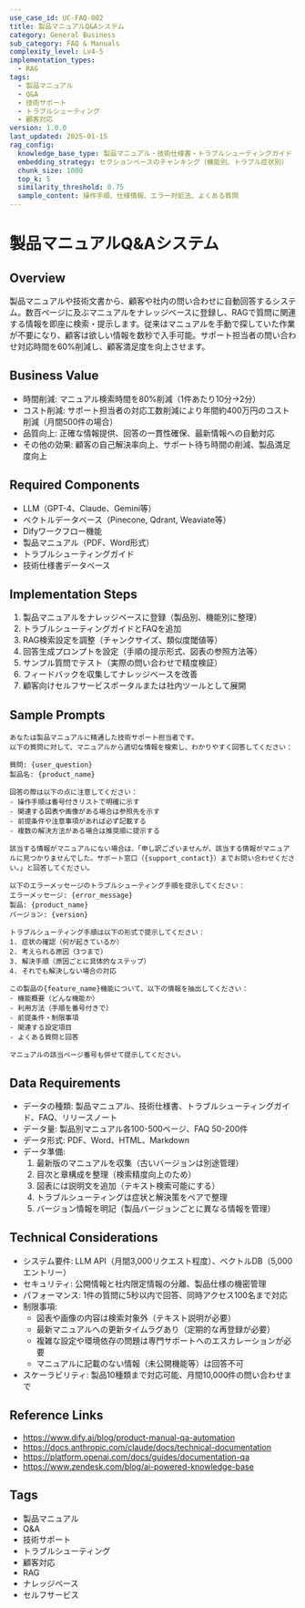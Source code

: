 ```yaml
---
use_case_id: UC-FAQ-002
title: 製品マニュアルQ&Aシステム
category: General Business
sub_category: FAQ & Manuals
complexity_level: Lv4-5
implementation_types:
  - RAG
tags:
  - 製品マニュアル
  - Q&A
  - 技術サポート
  - トラブルシューティング
  - 顧客対応
version: 1.0.0
last_updated: 2025-01-15
rag_config:
  knowledge_base_type: 製品マニュアル・技術仕様書・トラブルシューティングガイド
  embedding_strategy: セクションベースのチャンキング（機能別、トラブル症状別）
  chunk_size: 1000
  top_k: 5
  similarity_threshold: 0.75
  sample_content: 操作手順、仕様情報、エラー対処法、よくある質問
---
```


# 製品マニュアルQ&Aシステム

## Overview

製品マニュアルや技術文書から、顧客や社内の問い合わせに自動回答するシステム。数百ページに及ぶマニュアルをナレッジベースに登録し、RAGで質問に関連する情報を即座に検索・提示します。従来はマニュアルを手動で探していた作業が不要になり、顧客は欲しい情報を数秒で入手可能。サポート担当者の問い合わせ対応時間を60%削減し、顧客満足度を向上させます。

## Business Value

- 時間削減: マニュアル検索時間を80%削減（1件あたり10分→2分）
- コスト削減: サポート担当者の対応工数削減により年間約400万円のコスト削減（月間500件の場合）
- 品質向上: 正確な情報提供、回答の一貫性確保、最新情報への自動対応
- その他の効果: 顧客の自己解決率向上、サポート待ち時間の削減、製品満足度向上

## Required Components

- LLM（GPT-4、Claude、Gemini等）
- ベクトルデータベース（Pinecone, Qdrant, Weaviate等）
- Difyワークフロー機能
- 製品マニュアル（PDF、Word形式）
- トラブルシューティングガイド
- 技術仕様書データベース

## Implementation Steps

1. 製品マニュアルをナレッジベースに登録（製品別、機能別に整理）
2. トラブルシューティングガイドとFAQを追加
3. RAG検索設定を調整（チャンクサイズ、類似度閾値等）
4. 回答生成プロンプトを設定（手順の提示形式、図表の参照方法等）
5. サンプル質問でテスト（実際の問い合わせで精度検証）
6. フィードバックを収集してナレッジベースを改善
7. 顧客向けセルフサービスポータルまたは社内ツールとして展開

## Sample Prompts

```
あなたは製品マニュアルに精通した技術サポート担当者です。
以下の質問に対して、マニュアルから適切な情報を検索し、わかりやすく回答してください：

質問: {user_question}
製品名: {product_name}

回答の際は以下の点に注意してください：
- 操作手順は番号付きリストで明確に示す
- 関連する図表や画像がある場合は参照先を示す
- 前提条件や注意事項があれば必ず記載する
- 複数の解決方法がある場合は推奨順に提示する

該当する情報がマニュアルにない場合は、「申し訳ございませんが、該当する情報がマニュアルに見つかりませんでした。サポート窓口（{support_contact}）までお問い合わせください。」と回答してください。
```

```
以下のエラーメッセージのトラブルシューティング手順を提示してください：
エラーメッセージ: {error_message}
製品: {product_name}
バージョン: {version}

トラブルシューティング手順は以下の形式で提示してください：
1. 症状の確認（何が起きているか）
2. 考えられる原因（3つまで）
3. 解決手順（原因ごとに具体的なステップ）
4. それでも解決しない場合の対応
```

```
この製品の{feature_name}機能について、以下の情報を抽出してください：
- 機能概要（どんな機能か）
- 利用方法（手順を番号付きで）
- 前提条件・制限事項
- 関連する設定項目
- よくある質問と回答

マニュアルの該当ページ番号も併せて提示してください。
```

## Data Requirements

- データの種類: 製品マニュアル、技術仕様書、トラブルシューティングガイド、FAQ、リリースノート
- データ量: 製品別マニュアル各100-500ページ、FAQ 50-200件
- データ形式: PDF、Word、HTML、Markdown
- データ準備:
  1. 最新版のマニュアルを収集（古いバージョンは別途管理）
  2. 目次と章構成を整理（検索精度向上のため）
  3. 図表には説明文を追加（テキスト検索可能にする）
  4. トラブルシューティングは症状と解決策をペアで整理
  5. バージョン情報を明記（製品バージョンごとに異なる情報を管理）

## Technical Considerations

- システム要件: LLM API（月間3,000リクエスト程度）、ベクトルDB（5,000エントリー）
- セキュリティ: 公開情報と社内限定情報の分離、製品仕様の機密管理
- パフォーマンス: 1件の質問に5秒以内で回答、同時アクセス100名まで対応
- 制限事項:
  - 図表や画像の内容は検索対象外（テキスト説明が必要）
  - 最新マニュアルへの更新タイムラグあり（定期的な再登録が必要）
  - 複雑な設定や環境依存の問題は専門サポートへのエスカレーションが必要
  - マニュアルに記載のない情報（未公開機能等）は回答不可
- スケーラビリティ: 製品10種類まで対応可能、月間10,000件の問い合わせまで

## Reference Links

- https://www.dify.ai/blog/product-manual-qa-automation
- https://docs.anthropic.com/claude/docs/technical-documentation
- https://platform.openai.com/docs/guides/documentation-qa
- https://www.zendesk.com/blog/ai-powered-knowledge-base

## Tags

- 製品マニュアル
- Q&A
- 技術サポート
- トラブルシューティング
- 顧客対応
- RAG
- ナレッジベース
- セルフサービス
